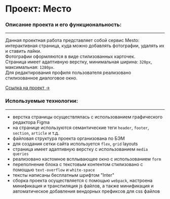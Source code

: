 # Проект: Место

### Описание проекта и его функциональность:

***

Данная проектная работа представляет собой сервис Mesto: интерактивная страница,
куда можно добавлять фотографии, удалять их и ставить лайки.  
Фотографии оформляются в виде стилизованных карточек.  
Страница имеет адаптивную верстку, минимальная ширина: `320px`, максимальная: `1280px`.  
Для редактирования профиля пользователя реализовано стилизованное диалоговое окно.

[Ссылка на проект &#8594;](https://ivanov-dm.github.io/mesto-project/)


### Используемые технологии:
___

- верстка страницы осуществлялась с использованием графического редактора Figma
- на странице используются семантические теги `header`, `footer`, `section`, `article` и т.д.
- файловая структура проекта организована по БЭМ
- для создания сетки сайта используется `flex`, `grid` layouts
- страница имеет адаптивную верстку c использованием `media queries`
- реализовано кастомное всплывающее окно с использованием `form`
- переполнение блока с текстовым контентом стилизовано с помощью `text-overflow` и `white-space`
- тексты написаны бесплатным шрифтом "Inter"
- сборка проекта осуществляется с помощью `webpack`, настроена минификация и транспиляция js файлов,
а также минификация и автоматическое добавления вендорных префиксов для css файлов